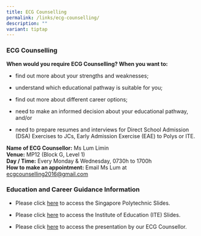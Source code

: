 ```yaml
---
title: ECG Counselling
permalink: /links/ecg-counselling/
description: ""
variant: tiptap
---
```

<h3>ECG Counselling</h3>
<p><strong>When would you require ECG Counselling? When you want to:</strong>
</p>
<ul data-tight="true" class="tight">
<li>
<p>find out more about your strengths and weaknesses;</p>
</li>
<li>
<p>understand which educational pathway is suitable for you;</p>
</li>
<li>
<p>find out more about different career options;</p>
</li>
<li>
<p>need to make an informed decision about your educational pathway, and/or</p>
</li>
<li>
<p>need to prepare resumes and interviews for Direct School Admission (DSA)
Exercises to JCs, Early Admission Exercise (EAE) to Polys or ITE.</p>
</li>
</ul>
<p><strong>Name of ECG Counsellor:</strong>&nbsp;Ms Lum Limin
<br><strong>Venue:</strong>&nbsp;MP12 (Block G, Level 1)
<br><strong>Day / Time:</strong>&nbsp;Every Monday &amp; Wednesday, 0730h
to 1700h
<br><strong>How to make an appointment:</strong>&nbsp;Email Ms Lum at&nbsp;
<a href="mailto:ecgcounselling2016@gmail.com" rel="noopener noreferrer nofollow" target="_blank">ecgcounselling2016@gmail.com</a>
</p>
<p></p>
<h3>Education and Career Guidance Information</h3>
<ul>
<li>
<p>Please click&nbsp;<a href="https://drive.google.com/open?id=12hsHgUH0z_JJKD6a053zY7Q_kUXzAA6C" rel="noopener noreferrer nofollow" target="_blank">here</a>&nbsp;to
access the Singapore Polytechnic Slides.</p>
</li>
<li>
<p>Please click&nbsp;<a href="https://drive.google.com/file/d/1_ZMcfziv7k2XF3Sdz7I-VCTiFgTL2RDj/view" rel="noopener noreferrer nofollow" target="_blank">here</a>&nbsp;to
access the Institute of Education (ITE) Slides.</p>
</li>
<li>
<p>Please click&nbsp;<a href="https://drive.google.com/file/d/1R5eTzgHUq5RKeiPmWMuW3kTR6fq9vKix/view" rel="noopener noreferrer nofollow" target="_blank">here</a>&nbsp;to
access the presentation by our ECG Counsellor.</p>
</li>
</ul>
<p></p>